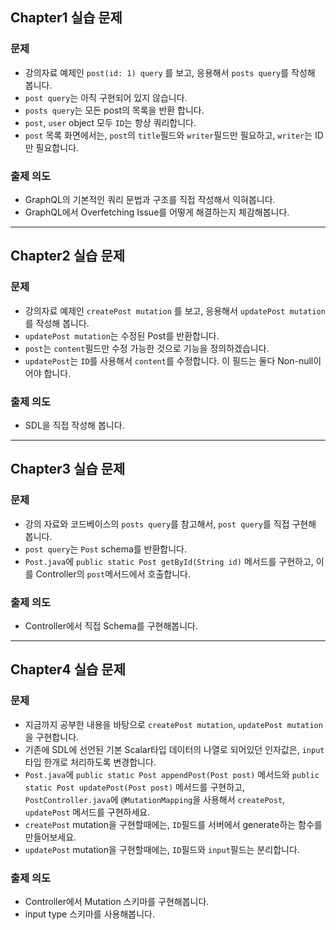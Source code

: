 ## Chapter1 실습 문제
### 문제
* 강의자료 예제인 `post(id: 1) query` 를 보고, 응용해서 `posts query`를 작성해 봅니다.
* `post query`는 아직 구현되어 있지 않습니다.
* `posts query`는 모든 post의 목록을 반환 합니다.
* `post`, `user` object 모두 `ID`는 항상 쿼리합니다.
* `post` 목록 화면에서는, `post`의 `title`필드와 `writer`필드만 필요하고, `writer`는 ID만 필요합니다.
### 출제 의도
* GraphQL의 기본적인 쿼리 문법과 구조를 직접 작성해서 익혀봅니다.
* GraphQL에서 Overfetching Issue를 어떻게 해결하는지 체감해봅니다.

---

## Chapter2 실습 문제
### 문제
* 강의자료 예제인 `createPost mutation` 를 보고, 응용해서 `updatePost mutation`를 작성해 봅니다.
* `updatePost mutation`는 수정된 Post를 반환합니다.
* `post`는 `content`필드만 수정 가능한 것으로 기능을 정의하겠습니다.
* `updatePost`는 `ID`를 사용해서 `content`를 수정합니다. 이 필드는 둘다 Non-null이어야 합니다.

### 출제 의도
* SDL을 직접 작성해 봅니다.

---

## Chapter3 실습 문제
### 문제
* 강의 자료와 코드베이스의 `posts query`를 참고해서, `post query`를 직접 구현해 봅니다.
* `post query`는 `Post` schema를 반환합니다.
* `Post.java`에 `public static Post getById(String id)` 메서드를 구현하고, 이를 Controller의 `post`메서드에서 호출합니다.


### 출제 의도
* Controller에서 직접 Schema를 구현해봅니다.

---

## Chapter4 실습 문제
### 문제
* 지금까지 공부한 내용을 바탕으로 `createPost mutation`, `updatePost mutation`을 구현합니다.
* 기존에 SDL에 선언된 기본 Scalar타입 데이터의 나열로 되어있던 인자값은, `input`타입 한개로 처리하도록 변경합니다.
* `Post.java`에 `public static Post appendPost(Post post)` 메서드와 `public static Post updatePost(Post post)` 메서드를 구현하고, `PostController.java`에 `@MutationMapping`을 사용해서 `createPost`, `updatePost` 메서드를 구현하세요.
* `createPost` mutation을 구현할때에는, `ID`필드를 서버에서 generate하는 함수를 만들어보세요.
* `updatePost` mutation을 구현할때에는, `ID`필드와 `input`필드는 분리합니다. 

### 출제 의도
* Controller에서 Mutation 스키마를 구현해봅니다.
* input type 스키마를 사용해봅니다. 
